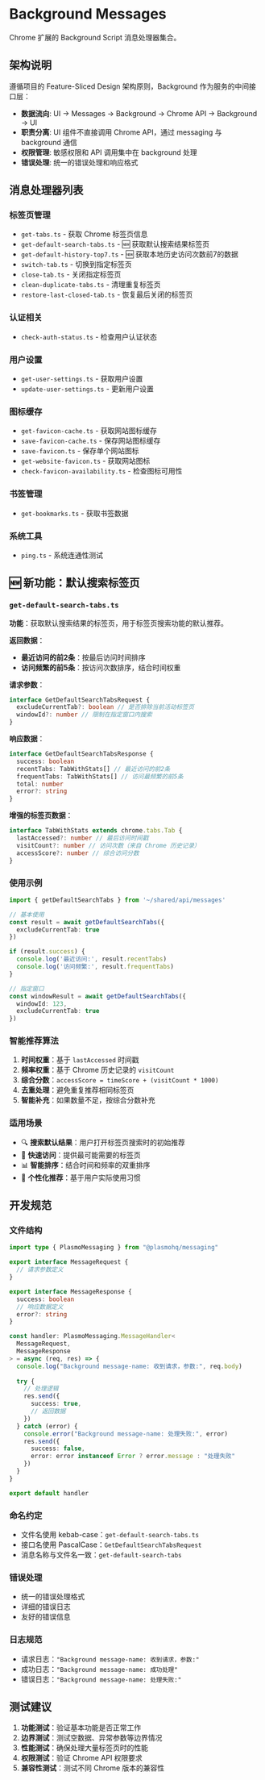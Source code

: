 # Background Messages

Chrome 扩展的 Background Script 消息处理器集合。

## 架构说明

遵循项目的 Feature-Sliced Design 架构原则，Background 作为服务的中间接口层：

- **数据流向**: UI → Messages → Background → Chrome API → Background → UI
- **职责分离**: UI 组件不直接调用 Chrome API，通过 messaging 与 background 通信
- **权限管理**: 敏感权限和 API 调用集中在 background 处理
- **错误处理**: 统一的错误处理和响应格式

## 消息处理器列表

### 标签页管理

- `get-tabs.ts` - 获取 Chrome 标签页信息
- `get-default-search-tabs.ts` - 🆕 获取默认搜索结果标签页
- `get-default-history-top7.ts` - 🆕 获取本地历史访问次数前7的数据
- `switch-tab.ts` - 切换到指定标签页
- `close-tab.ts` - 关闭指定标签页
- `clean-duplicate-tabs.ts` - 清理重复标签页
- `restore-last-closed-tab.ts` - 恢复最后关闭的标签页

### 认证相关

- `check-auth-status.ts` - 检查用户认证状态

### 用户设置

- `get-user-settings.ts` - 获取用户设置
- `update-user-settings.ts` - 更新用户设置

### 图标缓存

- `get-favicon-cache.ts` - 获取网站图标缓存
- `save-favicon-cache.ts` - 保存网站图标缓存
- `save-favicon.ts` - 保存单个网站图标
- `get-website-favicon.ts` - 获取网站图标
- `check-favicon-availability.ts` - 检查图标可用性

### 书签管理

- `get-bookmarks.ts` - 获取书签数据

### 系统工具

- `ping.ts` - 系统连通性测试

## 🆕 新功能：默认搜索标签页

### `get-default-search-tabs.ts`

**功能**：获取默认搜索结果的标签页，用于标签页搜索功能的默认推荐。

**返回数据**：

- **最近访问的前2条**：按最后访问时间排序
- **访问频繁的前5条**：按访问次数排序，结合时间权重

**请求参数**：

```typescript
interface GetDefaultSearchTabsRequest {
  excludeCurrentTab?: boolean // 是否排除当前活动标签页
  windowId?: number // 限制在指定窗口内搜索
}
```

**响应数据**：

```typescript
interface GetDefaultSearchTabsResponse {
  success: boolean
  recentTabs: TabWithStats[] // 最近访问的前2条
  frequentTabs: TabWithStats[] // 访问最频繁的前5条
  total: number
  error?: string
}
```

**增强的标签页数据**：

```typescript
interface TabWithStats extends chrome.tabs.Tab {
  lastAccessed?: number // 最后访问时间戳
  visitCount?: number // 访问次数（来自 Chrome 历史记录）
  accessScore?: number // 综合访问分数
}
```

### 使用示例

```typescript
import { getDefaultSearchTabs } from '~/shared/api/messages'

// 基本使用
const result = await getDefaultSearchTabs({
  excludeCurrentTab: true
})

if (result.success) {
  console.log('最近访问:', result.recentTabs)
  console.log('访问频繁:', result.frequentTabs)
}

// 指定窗口
const windowResult = await getDefaultSearchTabs({
  windowId: 123,
  excludeCurrentTab: true
})
```

### 智能推荐算法

1. **时间权重**：基于 `lastAccessed` 时间戳
2. **频率权重**：基于 Chrome 历史记录的 `visitCount`
3. **综合分数**：`accessScore = timeScore + (visitCount * 1000)`
4. **去重处理**：避免重复推荐相同标签页
5. **智能补充**：如果数量不足，按综合分数补充

### 适用场景

- 🔍 **搜索默认结果**：用户打开标签页搜索时的初始推荐
- 🚀 **快速访问**：提供最可能需要的标签页
- 📊 **智能排序**：结合时间和频率的双重排序
- 🎯 **个性化推荐**：基于用户实际使用习惯

## 开发规范

### 文件结构

```typescript
import type { PlasmoMessaging } from "@plasmohq/messaging"

export interface MessageRequest {
  // 请求参数定义
}

export interface MessageResponse {
  success: boolean
  // 响应数据定义
  error?: string
}

const handler: PlasmoMessaging.MessageHandler<
  MessageRequest,
  MessageResponse
> = async (req, res) => {
  console.log("Background message-name: 收到请求，参数:", req.body)
  
  try {
    // 处理逻辑
    res.send({
      success: true,
      // 返回数据
    })
  } catch (error) {
    console.error("Background message-name: 处理失败:", error)
    res.send({
      success: false,
      error: error instanceof Error ? error.message : "处理失败"
    })
  }
}

export default handler
```

### 命名约定

- 文件名使用 kebab-case：`get-default-search-tabs.ts`
- 接口名使用 PascalCase：`GetDefaultSearchTabsRequest`
- 消息名称与文件名一致：`get-default-search-tabs`

### 错误处理

- 统一的错误处理格式
- 详细的错误日志
- 友好的错误信息

### 日志规范

- 请求日志：`"Background message-name: 收到请求，参数:"`
- 成功日志：`"Background message-name: 成功处理"`
- 错误日志：`"Background message-name: 处理失败:"`

## 测试建议

1. **功能测试**：验证基本功能是否正常工作
2. **边界测试**：测试空数据、异常参数等边界情况
3. **性能测试**：确保处理大量标签页时的性能
4. **权限测试**：验证 Chrome API 权限要求
5. **兼容性测试**：测试不同 Chrome 版本的兼容性
